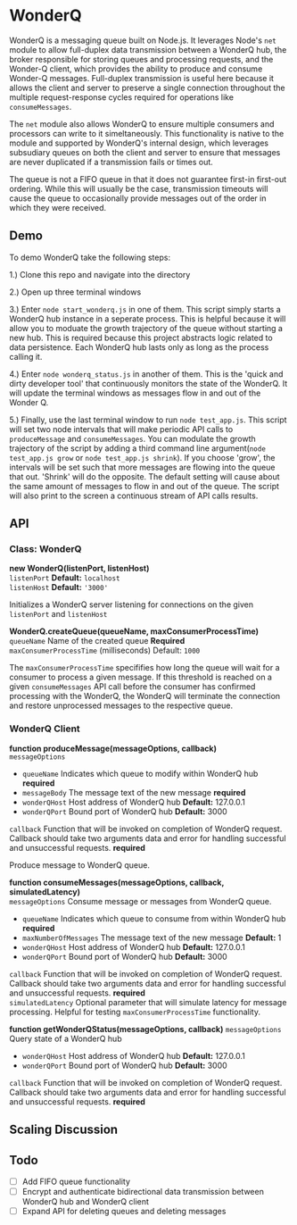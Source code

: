 # WonderQ

WonderQ is a messaging queue built on Node.js. It leverages Node's ```net``` module to allow full-duplex data transmission between a WonderQ hub, the broker responsible for storing queues and processing requests, and the Wonder-Q client, which provides the ability to produce and consume Wonder-Q messages. Full-duplex transmission is useful here because it allows the client and server to preserve a single connection throughout the multiple request-response cycles required for operations like ```consumeMessages```. 

The ```net``` module also allows WonderQ to ensure multiple consumers and processors can write to it simeltaneously. This functionality is native to the module and supported by WonderQ's internal design, which leverages subsudiary queues on both the client and server to ensure that messages are never duplicated if a transmission fails or times out. 

The queue is not a FIFO queue in that it does not guarantee first-in first-out ordering. While this will usually be the case, transmission timeouts will cause the queue to occasionally provide messages out of the order in which they were received.

## Demo 

To demo WonderQ take the following steps:

1.) Clone this repo and navigate into the directory

2.) Open up three terminal windows

3.) Enter ```node start_wonderq.js``` in one of them. This script simply starts a WonderQ hub instance in a seperate process. This is helpful because it will allow you to moduate the growth trajectory of the queue without starting a new hub. This is required because this project abstracts logic related to data persistence. Each WonderQ hub lasts only as long as the process calling it. 

4.) Enter ```node wonderq_status.js``` in another of them. This is the 'quick and dirty developer tool' that continuously monitors the state of the WonderQ. It will update the terminal windows as messages flow in and out of the Wonder Q. 

5.) Finally, use the last terminal window to run ```node test_app.js```. This script will set two node intervals that will make periodic API calls to ```produceMessage``` and ```consumeMessages```. You can modulate the growth trajectory of the script by adding a third command line argument(```node test_app.js grow``` or ```node test_app.js shrink```). If you choose 'grow', the intervals will be set such that more messages are flowing into the queue that out. 'Shrink' will do the opposite. The default setting will cause about the same amount of messages to flow in and out of the queue. The script will also print to the screen a continuous stream of API calls results.

## API

### Class: WonderQ

**new WonderQ(listenPort, listenHost)** <br/>
```listenPort``` <number> **Default:** ```localhost``` <br/>
```listenHost``` <string> **Default:** ```'3000'```

Initializes a WonderQ server listening for connections on the given ```listenPort``` and ```listenHost```


**WonderQ.createQueue(queueName, maxConsumerProcessTime)** <br/>
```queueName``` <string> Name of the created queue **Required** <br/>
```maxConsumerProcessTime``` <number> (milliseconds) Default: ```1000```

The ```maxConsumerProcessTime``` specififies how long the queue will wait for a consumer to process a given message. If this threshold is reached on a given ```consumeMessages``` API call before the consumer has confirmed processing with the WonderQ, the WonderQ will terminate the connection and restore unprocessed messages to the respective queue.


### WonderQ Client

**function produceMessage(messageOptions, callback)** <br/>
```messageOptions``` <object> 
* ```queueName``` <string> Indicates which queue to modify within WonderQ hub **required**
* ```messageBody``` <string> The message text of the new message **required**
* ```wonderQHost``` <string> Host address of WonderQ hub **Default:** 127.0.0.1
* ```wonderQPort``` <number> Bound port of WonderQ hub **Default:** 3000 <br/>

```callback``` <function> Function that will be invoked on completion of WonderQ request. Callback should take two arguments data and error for handling successful and unsuccessful requests. **required** <br/>

Produce message to WonderQ queue.

**function consumeMessages(messageOptions, callback, simulatedLatency)** <br/>
```messageOptions``` <object>
Consume message or messages from WonderQ queue.
* ```queueName``` <string> Indicates which queue to consume from within WonderQ hub **required**
* ```maxNumberOfMessages``` <number> The message text of the new message **Default:** 1
* ```wonderQHost```<string> Host address of WonderQ hub **Default:** 127.0.0.1
* ```wonderQPort``` <number> Bound port of WonderQ hub **Default:** 3000 <br/>

```callback``` <function> Function that will be invoked on completion of WonderQ request. Callback should take two arguments data and error for handling successful and unsuccessful requests. **required** <br/>
```simulatedLatency``` Optional parameter that will simulate latency for message processing. Helpful for testing ```maxConsumerProcessTime``` functionality.


**function getWonderQStatus(messageOptions, callback)**
```messageOptions``` <object>
Query state of a WonderQ hub 
* ```wonderQHost``` <string> Host address of WonderQ hub **Default:** 127.0.0.1 
* ```wonderQPort``` <number> Bound port of WonderQ hub **Default:** 3000 <br/>

```callback``` <function> Function that will be invoked on completion of WonderQ request. Callback should take two arguments data and error for handling successful and unsuccessful requests. **required**

## Scaling Discussion



## Todo
- [ ] Add FIFO queue functionality
- [ ] Encrypt and authenticate bidirectional data transmission between WonderQ hub and WonderQ client
- [ ] Expand API for deleting queues and deleting messages

